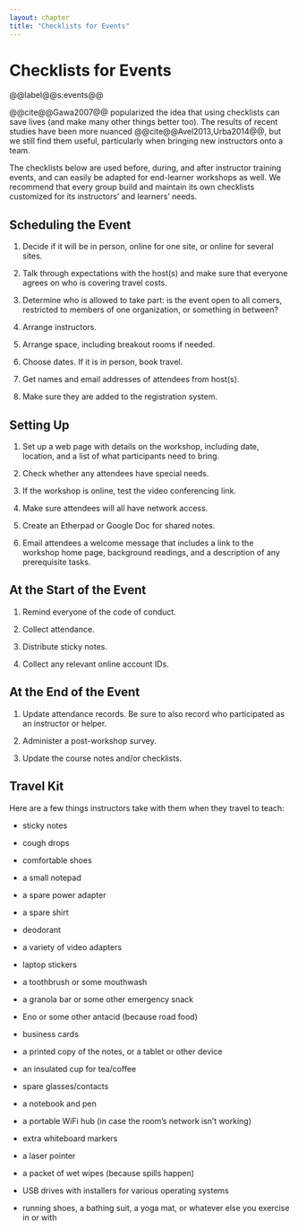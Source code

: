 ```yaml
---
layout: chapter
title: "Checklists for Events"
---
```

# Checklists for Events

@@label@@s:events@@

@@cite@@Gawa2007@@ popularized the idea that using checklists can save
lives (and make many other things better too). The results of recent
studies have been more nuanced @@cite@@Avel2013,Urba2014@@, but we still
find them useful, particularly when bringing new instructors onto a
team.

The checklists below are used before, during, and after instructor
training events, and can easily be adapted for end-learner workshops as
well. We recommend that every group build and maintain its own
checklists customized for its instructors’ and learners’ needs.

## Scheduling the Event

1.  Decide if it will be in person, online for one site, or online for
    several sites.

2.  Talk through expectations with the host(s) and make sure that
    everyone agrees on who is covering travel costs.

3.  Determine who is allowed to take part: is the event open to all
    comers, restricted to members of one organization, or something in
    between?

4.  Arrange instructors.

5.  Arrange space, including breakout rooms if needed.

6.  Choose dates. If it is in person, book travel.

7.  Get names and email addresses of attendees from host(s).

8.  Make sure they are added to the registration system.

## Setting Up

1.  Set up a web page with details on the workshop, including date,
    location, and a list of what participants need to bring.

2.  Check whether any attendees have special needs.

3.  If the workshop is online, test the video conferencing link.

4.  Make sure attendees will all have network access.

5.  Create an Etherpad or Google Doc for shared notes.

6.  Email attendees a welcome message that includes a link to the
    workshop home page, background readings, and a description of any
    prerequisite tasks.

## At the Start of the Event

1.  Remind everyone of the code of conduct.

2.  Collect attendance.

3.  Distribute sticky notes.

4.  Collect any relevant online account IDs.

## At the End of the Event

1.  Update attendance records. Be sure to also record who participated
    as an instructor or helper.

2.  Administer a post-workshop survey.

3.  Update the course notes and/or checklists.

## Travel Kit

Here are a few things instructors take with them when they travel to
teach:

  - sticky notes

  - cough drops

  - comfortable shoes

  - a small notepad

  - a spare power adapter

  - a spare shirt

  - deodorant

  - a variety of video adapters

  - laptop stickers

  - a toothbrush or some mouthwash

  - a granola bar or some other emergency snack

  - Eno or some other antacid (because road food)

  - business cards

  - a printed copy of the notes, or a tablet or other device

  - an insulated cup for tea/coffee

  - spare glasses/contacts

  - a notebook and pen

  - a portable WiFi hub (in case the room’s network isn’t working)

  - extra whiteboard markers

  - a laser pointer

  - a packet of wet wipes (because spills happen)

  - USB drives with installers for various operating systems

  - running shoes, a bathing suit, a yoga mat, or whatever else you
    exercise in or with
